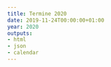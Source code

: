 ```yaml
---
title: Termine 2020
date: 2019-11-24T00:00:00+01:00
year: 2020
outputs:
- html
- json
- calendar
---
```

